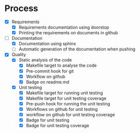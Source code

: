 # Process

- [x] Requirements
  - [x] Requirements documentation using doorstop
  - [x] Printing the requirements on documents in github
- [ ] Documentation
  - [x] Documentation using sphinx
  - [ ] Automatic generation of the documentation when pushing 
- [x] Quality
  - [x] Static analysis of the code
    - [x] Makefile target to analyse the code
    - [x] Pre-commit hook for git
    - [x] Workflow on github
    - [x] Badge on readme.md
  - [x] Unit testing
    - [x] Makefile target for running unit testing
    - [x] Makefile target for unit testing coverage
    - [x] Pre-push hook for running the unit testing
    - [x] Workflows on github for unit testing
    - [x] workflow on github for unit testing coverage
    - [x] Badge for unit testing
    - [x] Badge for unit testing coverage
